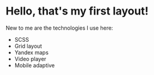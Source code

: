 <h1>Hello, that's my first layout!</h1>

<p>New to me are the technologies I use here: </p>

<ul>
    <li>SCSS</li>
    <li>Grid layout</li>
    <li>Yandex maps</li>
    <li>Video player</li>
    <li>Mobile adaptive</li>
</ul>

